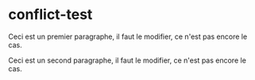 # conflict-test

Ceci est un premier paragraphe, il faut le modifier, ce n'est pas encore le cas.

Ceci est un second paragraphe, il faut le modifier, ce n'est pas encore le cas.
